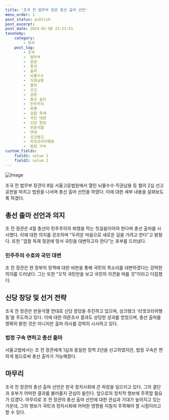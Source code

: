 ```yaml
---
title: '조국 전 법무부 장관 총선 출마 선언'
menu_order: 1
post_status: publish
post_excerpt: 
post_date: 2024-02-08 21:21:51
taxonomy:
    category:
        - 정치
    post_tag:
        - 조국
        -  법무부
        -  장관
        -  총선
        -  출마
        -  뇌물수수
        -  직권남용
        -  혐의
        -  선고
        -  공판
        -  총선 출마
        -  민주주의
        -  퇴행
        -  검찰 독재
        -  국민 대변
        -  신당 창당
        -  반윤석열
        -  연대
        -  싱크탱크
        -  리셋코리아행동
        -  법정 구속
custom_fields:
    field1: value 1
    field2: value 2
---
```


![Image](https://imgnews.pstatic.net/image/023/2024/02/08/0003815801_001_20240208181001089.JPG?type=w647)

조국 전 법무부 장관이 8일 서울고등법원에서 열린 뇌물수수·직권남용 등 혐의 2심 선고 공판을 마치고 법원을 나서며 총선 출마 선언을 하였다. 이에 대한 세부 내용을 살펴보도록 하겠다.
## 총선 출마 선언과 의지
조 전 장관은 4월 총선이 민주주의의 퇴행을 막는 첫걸음이어야 한다며 총선 출마를 시사했다. 이에 대한 의지를 강조하며 "두려운 마음으로 새로운 길을 가려고 한다"고 밝혔다. 또한 "검찰 독재 정권에 맞서 국민을 대변하고자 한다"는 포부를 드러냈다.
### 민주주의 수호와 국민 대변
조 전 장관은 현 정부의 정책에 대한 비판을 통해 국민의 목소리를 대변하겠다는 강력한 의지를 드러냈다. 그는 또한 "오직 국민만을 보고 국민의 의견을 따를 것"이라고 다짐했다.
## 신당 창당 및 선거 전략
조국 전 장관은 반윤석열 연대로 신당 창당을 추진하고 있으며, 싱크탱크 '리셋코리아행동'을 주도하고 있다. 이에 대한 여론조사 결과도 상당한 성과를 얻었으며, 총선 출마를 명확히 밝힌 것은 아니지만 출마 의사를 강력히 시사하고 있다.
### 법정 구속 면하고 총선 출마
서울고법에서는 조 전 장관에게 1심과 동일한 징역 2년을 선고하였지만, 법정 구속은 면하게 됨으로써 총선 출마가 가능해졌다.
## 마무리
조국 전 장관의 총선 출마 선언은 한국 정치사회에 큰 파장을 일으키고 있다. 그의 결단과 포부가 어떠한 결과를 불러올지 관심이 쏠린다. 앞으로의 정치적 행보에 주목할 필요가 있겠다.
마무리로 조 전 장관의 총선 출마 선언에 대한 관심과 기대가 높아지고 있는 가운데, 그의 행보가 국민과 정치사회에 어떠한 영향을 미칠지 주목해야 할 시점이라고 할 수 있다.
